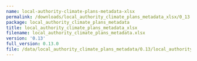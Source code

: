 ```yaml
---
name: local-authority-climate-plans-metadata-xlsx
permalink: /downloads/local_authority_climate_plans_metadata_xlsx/0_13
package: local_authority_climate_plans_metadata
title: local_authority_climate_plans_metadata_xlsx
filename: local_authority_climate_plans_metadata.xlsx
version: '0.13'
full_version: 0.13.0
file: /data/local_authority_climate_plans_metadata/0.13/local_authority_climate_plans_metadata.xlsx
---
```


